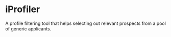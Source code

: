 # iProfiler

A profile filtering tool that helps selecting out relevant prospects from a pool of generic applicants.